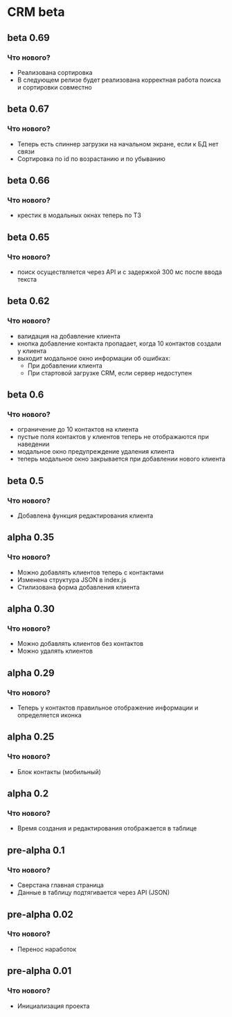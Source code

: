 # CRM beta

## beta 0.69

### Что нового?

- Реализована сортировка
- В следующем релизе будет реализована корректная работа поиска и сортировки совместно

## beta 0.67

### Что нового?

- Теперь есть спиннер загрузки на начальном экране, если к БД нет связи
- Сортировка по id по возрастанию и по убыванию

## beta 0.66

### Что нового?

- крестик в модальных окнах теперь по ТЗ

## beta 0.65

### Что нового?

- поиск осуществляется через API и с задержкой 300 мс после ввода текста

## beta 0.62

### Что нового?

- валидация на добавление клиента
- кнопка добавление контакта пропадает, когда 10 контактов создали у клиента
- выходит модальное окно информации об ошибках:
  - При добавлении клиента
  - При стартовой загрузке CRM, если сервер недоступен

## beta 0.6

### Что нового?

- ограничение до 10 контактов на клиента
- пустые поля контактов у клиентов теперь не отображаются при наведении
- модальное окно предупреждение удаления клиента
- теперь модальное окно закрывается при добавлении нового клиента

## beta 0.5

### Что нового?

- Добавлена функция редактирования клиента

## alpha 0.35

### Что нового?

- Можно добавлять клиентов теперь с контактами
- Изменена структура JSON в index.js
- Стилизована форма добавления клиента

## alpha 0.30

### Что нового?

- Можно добавлять клиентов без контактов
- Можно удалять клиентов

## alpha 0.29

### Что нового?

- Теперь у контактов правильное отображение информации и определяется иконка

## alpha 0.25

### Что нового?

- Блок контакты (мобильный)

## alpha 0.2

### Что нового?

- Время создания и редактирования отображается в таблице

## pre-alpha 0.1

### Что нового?

- Сверстана главная страница
- Данные в таблицу подтягивается через API (JSON)

## pre-alpha 0.02

### Что нового?

- Перенос наработок

## pre-alpha 0.01

### Что нового?

- Инициализация проекта
